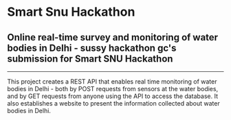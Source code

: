 # Smart Snu Hackathon
## Online real-time survey and monitoring of water bodies in Delhi - sussy hackathon gc's submission for Smart SNU Hackathon
<hr>

This project creates a REST API that enables real time monitoring of water bodies in Delhi - both by POST requests from sensors at the water bodies, and by GET requests from anyone using the API to access the database. It also establishes a website to present the information collected about water bodies in Delhi.
